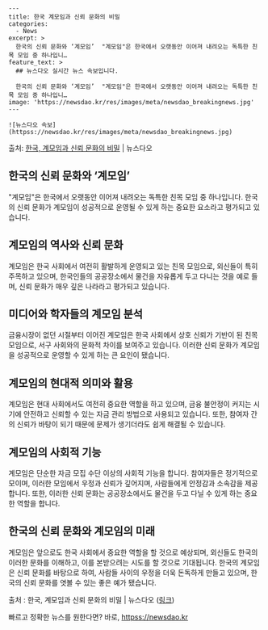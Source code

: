     ---
    title: 한국 계모임과 신뢰 문화의 비밀
    categories:
      - News
    excerpt: >
      한국의 신뢰 문화와 ‘계모임’  "계모임"은 한국에서 오랫동안 이어져 내려오는 독특한 친목 모임 중 하나입니…
    feature_text: >
      ## 뉴스다오 실시간 뉴스 속보입니다.
    
      한국의 신뢰 문화와 ‘계모임’  "계모임"은 한국에서 오랫동안 이어져 내려오는 독특한 친목 모임 중 하나입니…
    image: 'https://newsdao.kr/res/images/meta/newsdao_breakingnews.jpg'
    ---
    
    ![뉴스다오 속보](httpss://newsdao.kr/res/images/meta/newsdao_breakingnews.jpg)

<p>출처: <a href="httpss://newsdao.kr/4459" rel="dofollow">한국, 계모임과 신뢰 문화의 비밀</a> | 뉴스다오</p>

<h2 data-ke-size="size26">한국의 신뢰 문화와 ‘계모임’</h2>
<p data-ke-size="size16">"계모임"은 한국에서 오랫동안 이어져 내려오는 독특한 친목 모임 중 하나입니다. 한국의 신뢰 문화가 계모임이 성공적으로 운영될 수 있게 하는 중요한 요소라고 평가되고 있습니다.</p>

<h2 data-ke-size="size24">계모임의 역사와 신뢰 문화</h2>
<p data-ke-size="size16">계모임은 한국 사회에서 여전히 활발하게 운영되고 있는 친목 모임으로, 외신들이 특히 주목하고 있으며, 한국인들의 공공장소에서 물건을 자유롭게 두고 다니는 것을 예로 들며, 신뢰 문화가 매우 깊은 나라라고 평가되고 있습니다.</p>

<h2 data-ke-size="size24">미디어와 학자들의 계모임 분석</h2>
<p data-ke-size="size16">금융시장이 없던 시절부터 이어진 계모임은 한국 사회에서 상호 신뢰가 기반이 된 친목 모임으로, 서구 사회와의 문화적 차이를 보여주고 있습니다. 이러한 신뢰 문화가 계모임을 성공적으로 운영할 수 있게 하는 큰 요인이 됐습니다.</p>

<h2 data-ke-size="size24">계모임의 현대적 의미와 활용</h2>
<p data-ke-size="size16">계모임은 현대 사회에서도 여전히 중요한 역할을 하고 있으며, 금융 불안정이 커지는 시기에 안전하고 신뢰할 수 있는 자금 관리 방법으로 사용되고 있습니다. 또한, 참여자 간의 신뢰가 바탕이 되기 때문에 문제가 생기더라도 쉽게 해결될 수 있습니다.</p>

<h2 data-ke-size="size24">계모임의 사회적 기능</h2>
<p data-ke-size="size16">계모임은 단순한 자금 모집 수단 이상의 사회적 기능을 합니다. 참여자들은 정기적으로 모이며, 이러한 모임에서 우정과 신뢰가 깊어지며, 사람들에게 안정감과 소속감을 제공합니다. 또한, 이러한 신뢰 문화는 공공장소에서도 물건을 두고 다닐 수 있게 하는 중요한 역할을 합니다.</p>

<h2 data-ke-size="size24">한국의 신뢰 문화와 계모임의 미래</h2>
<p data-ke-size="size16">계모임은 앞으로도 한국 사회에서 중요한 역할을 할 것으로 예상되며, 외신들도 한국의 이러한 문화를 이해하고, 이를 본받으려는 시도를 할 것으로 기대됩니다. 한국의 계모임은 신뢰 문화를 바탕으로 하여, 사람들 사이의 우정을 더욱 돈독하게 만들고 있으며, 한국의 신뢰 문화를 엿볼 수 있는 좋은 예가 됐습니다.</p>
<div class="source">
  출처 : 한국, 계모임과 신뢰 문화의 비밀 | 뉴스다오
  (<a href="httpss://newsdao.kr/4459">링크</a>)
</div>
 

빠르고 정확한 뉴스를 원한다면? 바로, <a href="httpss://newsdao.kr" rel="dofollow">httpss://newsdao.kr</a>


    